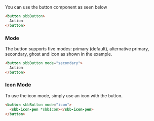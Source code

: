 You can use the button component as seen below

```html
<button sbbButton>
  Action
</button>
```

### Mode

The button supports five modes: primary (default), alternative primary, secondary,
ghost and icon as shown in the example.

```html
<button sbbButton mode="secondary">
  Action
</button>
```

### Icon Mode

To use the icon mode, simply use an icon with the button.

```html
<button sbbButton mode="icon">
  <sbb-icon-pen *sbbIcon></sbb-icon-pen>
</button>
```
